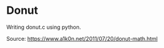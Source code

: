
# Donut

Writing donut.c using python.

Source: <https://www.a1k0n.net/2011/07/20/donut-math.html>
